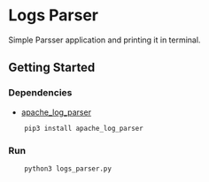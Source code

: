 # Logs Parser
Simple Parsser application and printing it in terminal.

##  Getting Started

### Dependencies
* [apache_log_parser](https://github.com/rory/apache-log-parser)


```
    pip3 install apache_log_parser 
 ```

### Run
```
    python3 logs_parser.py
```